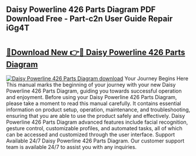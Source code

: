 ## Daisy Powerline 426 Parts Diagram PDF Download Free - Part-c2n User Guide Repair iGg4T

# <h2><a href="http://dfurz9.blite.top/?on=Daisy+Powerline+426+Parts+Diagram">🔗Download New 👉🔴 Daisy Powerline 426 Parts Diagram</a></h2>

[![Daisy Powerline 426 Parts Diagram download](https://i.imgur.com/lujVjoI.png)](http://dfurz9.blite.top/?on=Daisy+Powerline+426+Parts+Diagram)
Your Journey Begins Here This manual marks the beginning of your journey with your new Daisy Powerline 426 Parts Diagram, guiding you towards successful operation and enjoyment. Before using your Daisy Powerline 426 Parts Diagram, please take a moment to read this manual carefully. It contains essential information on product setup, operation, maintenance, and troubleshooting, ensuring that you are able to use the product safely and effectively. Daisy Powerline 426 Parts Diagram advanced features include facial recognition, gesture control, customizable profiles, and automated tasks, all of which can be accessed and customized through the user interface. Support Available 24/7 Daisy Powerline 426 Parts Diagram. Our customer support team is available 24/7 to assist you with any inquiries.
